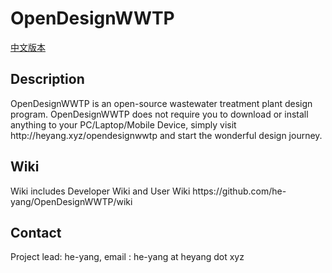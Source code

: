 OpenDesignWWTP
==============
<a href="README_CHINESE.md">中文版本<a>
<h2>Description</h2>
OpenDesignWWTP is an open-source wastewater treatment plant design program.<br\>
OpenDesignWWTP does not require you to download or install anything to your PC/Laptop/Mobile Device, simply visit http://heyang.xyz/opendesignwwtp  and start the wonderful design journey.

<h2>Wiki</h2>
Wiki includes Developer Wiki and User Wiki
https://github.com/he-yang/OpenDesignWWTP/wiki


<h2>Contact</h2>
Project lead: he-yang, email : he-yang at heyang dot xyz
